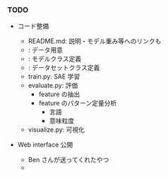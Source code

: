 ### TODO
- コード整備
  - README.md: 説明・モデル重み等へのリンクも
  - : データ用意
  - : モデルクラス定義
  - : データセットクラス定義
  - train.py: SAE 学習
  - evaluate.py: 評価
    - feature の抽出
    - feature のパターン定量分析
      - 言語
      - 意味粒度
  - visualize.py: 可視化

- Web interface 公開
  - Ben さんが送ってくれたやつ
  - 